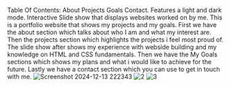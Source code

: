Table Of Contents:
  About
  Projects
  Goals
  Contact. 
Features a light and dark mode. 
Interactive Slide show that displays websites worked on by me. 
This is a portfolio website that shows my projects and my goals. First we have the about section which talks about who I am and what my interest are. Then the projects section which highlights the projects i feel most proud of. The slide show after shows my experience with webside building and my knowledge on HTML and CSS fundamentals. Then we have the My Goals sections which shows my plans and what i would like to achieve for the future. Lastly we have a contact section which you can use to get in touch with me.
![Screenshot 2024-12-13 222343](https://github.com/user-attachments/assets/ad9ce3b5-f355-4dba-98c0-404c20a232f9)
![2](https://github.com/user-attachments/assets/16834a3a-5ffe-46e1-8d97-81bc7f989922)
![3](https://github.com/user-attachments/assets/b9794da4-c115-49bc-98c7-eab32bff1d09)
